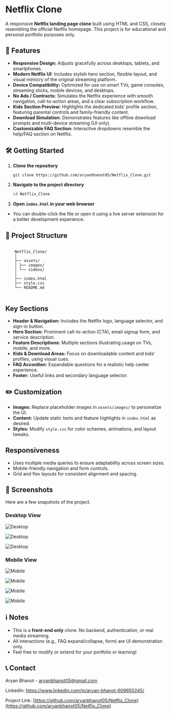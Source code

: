 # Netflix Clone

A responsive **Netflix landing page clone** built using HTML and CSS, closely resembling the official Netflix homepage. This project is for educational and personal portfolio purposes only.

## 🚀 Features

- **Responsive Design:** Adjusts gracefully across desktops, tablets, and smartphones.
- **Modern Netflix UI:** Includes stylish hero section, flexible layout, and visual mimicry of the original streaming platform.
- **Device Compatibility:** Optimized for use on smart TVs, game consoles, streaming sticks, mobile devices, and desktops.
- **No Ads / Contracts:** Simulates the Netflix experience with smooth navigation, call-to-action areas, and a clear subscription workflow.
- **Kids Section Preview:** Highlights the dedicated kids’ profile section, featuring parental controls and family-friendly content.
- **Download Simulation:** Demonstrates features like offline download prompts and multi-device streaming (UI only).
- **Customizable FAQ Section:** Interactive dropdowns resemble the help/FAQ section on Netflix.


## 🛠️ Getting Started

1. **Clone the repository**
    ```sh
    git clone https://github.com/aryanbhanot05/Netflix_Clone.git
    ```

2. **Navigate to the project directory**
    ```sh
    cd Netflix_Clone    
    ```

3. **Open `index.html` in your web browser**

- You can double-click the file or open it using a live server extension for a better development experience.


## 📁 Project Structure

<pre><code> 
    Netflix_Clone/ 
    │ 
    ├── assets/ 
    │ ├── images/ 
    │ └── videos/ 
    │ 
    ├── index.html 
    ├── style.css 
    └── README.md
</code> </pre>


## Key Sections

- **Header & Navigation:** Includes the Netflix logo, language selector, and sign-in button.
- **Hero Section:** Prominent call-to-action (CTA), email signup form, and service description.
- **Feature Descriptions:** Multiple sections illustrating usage on TVs, mobile, and more.
- **Kids & Download Areas:** Focus on downloadable content and kids’ profiles, using visual cues.
- **FAQ Accordion:** Expandable questions for a realistic help center experience.
- **Footer:** Useful links and secondary language selector.

## ✏️ Customization

- **Images:** Replace placeholder images in `assets/images/` to personalize the UI.
- **Content:** Update static texts and feature highlights in `index.html` as desired.
- **Styles:** Modify `style.css` for color schemes, animations, and layout tweaks.

## Responsiveness

- Uses multiple media queries to ensure adaptability across screen sizes.
- Mobile-friendly navigation and form controls.
- Grid and flex layouts for consistent alignment and spacing.

## 📸 Screenshots

Here are a few snapshots of the project.

### **Desktop View**
![Desktop](assets/images/desktop1.png)

![Desktop](assets/images/desktop2.png)

![Desktop](assets/images/desktop3.png)

### **Mobile View**
![Mobile](assets/images/mobile1.png)

![Mobile](assets/images/mobile2.png)

![Mobile](assets/images/mobile3.png)

![Mobile](assets/images/mobile4.png)


## ℹ️ Notes

- This is a **front-end only** clone. No backend, authentication, or real media streaming.
- All interactions (e.g., FAQ expand/collapse, form) are UI demonstration only.
- Feel free to modify or extend for your portfolio or learning!


## 📞 Contact

Aryan Bhanot - aryanbhanot05@gmail.com

LinkedIn: https://www.linkedin.com/in/aryan-bhanot-609650245/

Project Link: [https://github.com/aryanbhanot05/Netflix_Clone](https://github.com/aryanbhanot05/Netflix_Clone)